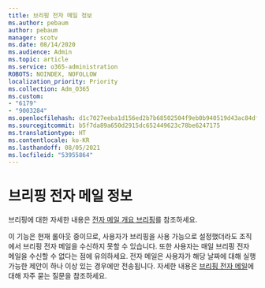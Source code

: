 ```yaml
---
title: 브리핑 전자 메일 정보
ms.author: pebaum
author: pebaum
manager: scotv
ms.date: 08/14/2020
ms.audience: Admin
ms.topic: article
ms.service: o365-administration
ROBOTS: NOINDEX, NOFOLLOW
localization_priority: Priority
ms.collection: Adm_O365
ms.custom:
- "6179"
- "9003284"
ms.openlocfilehash: d1c7027eeba1d156ed2b7b68502504f9eb0b940519d43ac84df1c94435260101
ms.sourcegitcommit: b5f7da89a650d2915dc652449623c78be6247175
ms.translationtype: HT
ms.contentlocale: ko-KR
ms.lasthandoff: 08/05/2021
ms.locfileid: "53955864"
---
```

# <a name="about-briefing-email"></a>브리핑 전자 메일 정보

브리핑에 대한 자세한 내용은 [전자 메일 개요 브리핑](https://docs.microsoft.com/briefing/be-overview)를 참조하세요.  

이 기능은 현재 롤아웃 중이므로, 사용자가 브리핑을 사용 가능으로 설정했더라도 조직에서 브리핑 전자 메일을 수신하지 못할 수 있습니다. 또한 사용자는 매일 브리핑 전자 메일을 수신할 수 없다는 점에 유의하세요. 전자 메일은 사용자가 해당 날짜에 대해 실행 가능한 제안이 하나 이상 있는 경우에만 전송됩니다. 자세한 내용은 [브리핑 전자 메일](https://docs.microsoft.com/briefing/be-faqs)에 대해 자주 묻는 질문을 참조하세요.